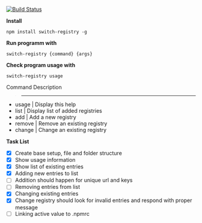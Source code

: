 [![Build Status](https://travis-ci.org/GeekAb/switch-registry.svg?branch=master)](https://travis-ci.org/GeekAb/switch-registry)

**Install**

```
npm install switch-registry -g
```

**Run programm with**
```
switch-registry {command} {args}
```

**Check program usage with**
```
switch-registry usage
```


Command       Description                     
>----------------------------------------------
- usage       | Display this help
- list        | Display list of added registries
- add         | Add a new registry
- remove      | Remove an existing registry
- change      | Change an existing registry


**Task List**

- [x] Create base setup, file and folder structure
- [x] Show usage information
- [x] Show list of existing entries
- [x] Adding new entries to list
- [ ] Addition should happen for unique url and keys
- [ ] Removing entries from list
- [x] Changing existing entries
- [x] Change registry should look for invalid entries and respond with proper message
- [ ] Linking active value to .npmrc